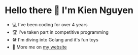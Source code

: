 # Hello there 👋 I'm Kien Nguyen
- 💻 I've been coding for over 4 years
- 🏆 I've taken part in competitive programming
- 🛠️ I'm diving into Golang and it's fun toys
- 👨 More me on [my website](https://nskien.xyz)
